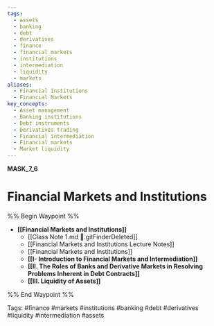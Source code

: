 ```yaml
---
tags:
  - assets
  - banking
  - debt
  - derivatives
  - finance
  - financial_markets
  - institutions
  - intermediation
  - liquidity
  - markets
aliases:
  - Financial Institutions
  - Financial Markets
key_concepts:
  - Asset management
  - Banking institutions
  - Debt instruments
  - Derivatives trading
  - Financial intermediation
  - Financial markets
  - Market liquidity
---
```



__MASK_7_6__

# Financial Markets and Institutions

%% Begin Waypoint %%
- **[[Financial Markets and Institutions]]**
	- [[Class Note 1.md .gitFinderDeleted]]
	- [[Financial Markets and Institutions Lecture Notes]]
	- [[Financial Markets and Institutions]]
	- **[[I- Introduction to Financial Markets and Intermediation]]**
	- **[[II. The Roles of Banks and Derivative Markets in Resolving Problems Inherent in Debt Contracts]]**
	- **[[III. Liquidity of Assets]]**

%% End Waypoint %%

Tags: #finance #markets #institutions #banking #debt #derivatives #liquidity #intermediation #assets

